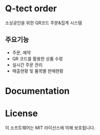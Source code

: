 # Q-tect order

소상공인을 위한 QR코드 주문&집계 시스템

## 주요기능
- 주문, 예약
- QR 코드를 활용한 상품 수령
- 실시간 주문 관리
- 매출현황 및 품목별 판매현황

# Documentation


# License
이 소프트웨어는 MIT 라이선스에 의해 보호됩니다.